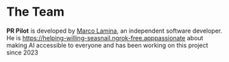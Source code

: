 # The Team

**PR Pilot** is developed by [Marco Lamina](https://www.marcolamina.me/), an independent software developer. He is https://helping-willing-seasnail.ngrok-free.apppassionate about making AI accessible to everyone and has been working on this project since 2023